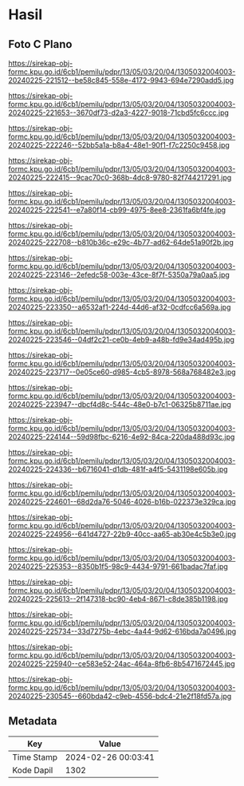 # Hasil

## Foto C Plano

https://sirekap-obj-formc.kpu.go.id/6cb1/pemilu/pdpr/13/05/03/20/04/1305032004003-20240225-221512--be58c845-558e-4172-9943-694e7290add5.jpg

https://sirekap-obj-formc.kpu.go.id/6cb1/pemilu/pdpr/13/05/03/20/04/1305032004003-20240225-221653--3670df73-d2a3-4227-9018-71cbd5fc6ccc.jpg

https://sirekap-obj-formc.kpu.go.id/6cb1/pemilu/pdpr/13/05/03/20/04/1305032004003-20240225-222246--52bb5a1a-b8a4-48e1-90f1-f7c2250c9458.jpg

https://sirekap-obj-formc.kpu.go.id/6cb1/pemilu/pdpr/13/05/03/20/04/1305032004003-20240225-222415--9cac70c0-368b-4dc8-9780-82f744217291.jpg

https://sirekap-obj-formc.kpu.go.id/6cb1/pemilu/pdpr/13/05/03/20/04/1305032004003-20240225-222541--e7a80f14-cb99-4975-8ee8-2361fa6bf4fe.jpg

https://sirekap-obj-formc.kpu.go.id/6cb1/pemilu/pdpr/13/05/03/20/04/1305032004003-20240225-222708--b810b36c-e29c-4b77-ad62-64de51a90f2b.jpg

https://sirekap-obj-formc.kpu.go.id/6cb1/pemilu/pdpr/13/05/03/20/04/1305032004003-20240225-223146--2efedc58-003e-43ce-8f7f-5350a79a0aa5.jpg

https://sirekap-obj-formc.kpu.go.id/6cb1/pemilu/pdpr/13/05/03/20/04/1305032004003-20240225-223350--a6532af1-224d-44d6-af32-0cdfcc6a569a.jpg

https://sirekap-obj-formc.kpu.go.id/6cb1/pemilu/pdpr/13/05/03/20/04/1305032004003-20240225-223546--04df2c21-ce0b-4eb9-a48b-fd9e34ad495b.jpg

https://sirekap-obj-formc.kpu.go.id/6cb1/pemilu/pdpr/13/05/03/20/04/1305032004003-20240225-223717--0e05ce60-d985-4cb5-8978-568a768482e3.jpg

https://sirekap-obj-formc.kpu.go.id/6cb1/pemilu/pdpr/13/05/03/20/04/1305032004003-20240225-223947--dbcf4d8c-544c-48e0-b7c1-06325b8711ae.jpg

https://sirekap-obj-formc.kpu.go.id/6cb1/pemilu/pdpr/13/05/03/20/04/1305032004003-20240225-224144--59d98fbc-6216-4e92-84ca-220da488d93c.jpg

https://sirekap-obj-formc.kpu.go.id/6cb1/pemilu/pdpr/13/05/03/20/04/1305032004003-20240225-224336--b6716041-d1db-481f-a4f5-5431198e605b.jpg

https://sirekap-obj-formc.kpu.go.id/6cb1/pemilu/pdpr/13/05/03/20/04/1305032004003-20240225-224601--68d2da76-5046-4026-b16b-022373e329ca.jpg

https://sirekap-obj-formc.kpu.go.id/6cb1/pemilu/pdpr/13/05/03/20/04/1305032004003-20240225-224956--641d4727-22b9-40cc-aa65-ab30e4c5b3e0.jpg

https://sirekap-obj-formc.kpu.go.id/6cb1/pemilu/pdpr/13/05/03/20/04/1305032004003-20240225-225353--8350b1f5-98c9-4434-9791-661badac7faf.jpg

https://sirekap-obj-formc.kpu.go.id/6cb1/pemilu/pdpr/13/05/03/20/04/1305032004003-20240225-225613--2f147318-bc90-4eb4-8671-c8de385b1198.jpg

https://sirekap-obj-formc.kpu.go.id/6cb1/pemilu/pdpr/13/05/03/20/04/1305032004003-20240225-225734--33d7275b-4ebc-4a44-9d62-616bda7a0496.jpg

https://sirekap-obj-formc.kpu.go.id/6cb1/pemilu/pdpr/13/05/03/20/04/1305032004003-20240225-225940--ce583e52-24ac-464a-8fb6-8b5471672445.jpg

https://sirekap-obj-formc.kpu.go.id/6cb1/pemilu/pdpr/13/05/03/20/04/1305032004003-20240225-230545--660bda42-c9eb-4556-bdc4-21e2f18fd57a.jpg


## Metadata

| Key        | Value               |
| ---------- | ------------------- |
| Time Stamp | 2024-02-26 00:03:41 |
| Kode Dapil | 1302                |



